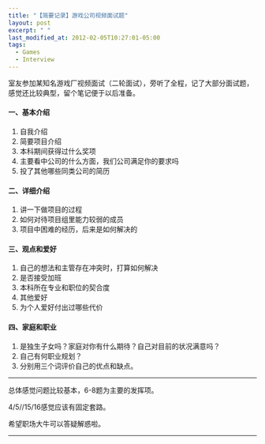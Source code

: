 ```yaml
---
title: "【简要记录】游戏公司视频面试题"
layout: post
excerpt: " "
last_modified_at: 2012-02-05T10:27:01-05:00
tags:
  - Games
  - Interview
---
```


室友参加某知名游戏厂视频面试（二轮面试），旁听了全程，记了大部分面试题，感觉还比较典型，留个笔记便于以后准备。

#### 一、基本介绍

1. 自我介绍
2. 简要项目介绍
3. 本科期间获得过什么奖项
4. 主要看中公司的什么方面，我们公司满足你的要求吗
5. 投了其他哪些同类公司的简历

#### 二、详细介绍

1. 讲一下做项目的过程
2. 如何对待项目组里能力较弱的成员
3. 项目中困难的经历，后来是如何解决的

#### 三、观点和爱好

1. 自己的想法和主管存在冲突时，打算如何解决
2. 是否接受加班
3. 本科所在专业和职位的契合度
4. 其他爱好
5. 为个人爱好付出过哪些代价

#### 四、家庭和职业

1. 是独生子女吗？家庭对你有什么期待？自己对目前的状况满意吗？
2. 自己有何职业规划？
3. 分别用三个词评价自己的优点和缺点。

------

总体感觉问题比较基本，6-8题为主要的发挥项。

4/5//15/16感觉应该有固定套路。

希望职场大牛可以答疑解惑啦。

------

